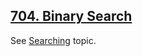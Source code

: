 ## [704. Binary Search](https://leetcode.com/problems/binary-search/)

See [Searching](../topics/searching.md#binary-search) topic.